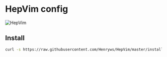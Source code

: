 # HepVim config
![HepVim](https://user-images.githubusercontent.com/58742515/131223881-5ff01303-6ba0-4f75-97b8-0e9ddb618209.png)

## Install
```bash
curl -s https://raw.githubusercontent.com/Henryws/HepVim/master/install.sh > install.sh; chmod +x install.sh; ./install.sh
```
